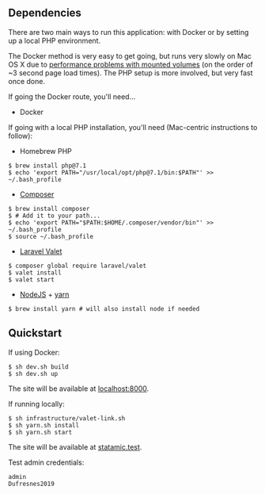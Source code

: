 ## Dependencies

There are two main ways to run this application: with Docker or by setting up a local PHP environment.

The Docker method is very easy to get going, but runs very slowly on Mac OS X due to [performance problems with mounted volumes](https://github.com/docker/for-mac/issues/77) (on the order of ~3 second page load times).
The PHP setup is more involved, but very fast once done.

If going the Docker route, you'll need...

- Docker

If going with a local PHP installation, you'll need (Mac-centric instructions to follow):

- Homebrew PHP

```
$ brew install php@7.1
$ echo 'export PATH="/usr/local/opt/php@7.1/bin:$PATH"' >> ~/.bash_profile
```

- [Composer](https://getcomposer.org/)

```
$ brew install composer
$ # Add it to your path...
$ echo 'export PATH="$PATH:$HOME/.composer/vendor/bin"' >> ~/.bash_profile
$ source ~/.bash_profile
```

- [Laravel Valet](https://laravel.com/docs/5.8/valet)

```
$ composer global require laravel/valet
$ valet install
$ valet start
```

- [NodeJS](https://nodejs.org/en/download/) + [yarn](https://yarnpkg.com/lang/en/docs/install/)

```
$ brew install yarn # will also install node if needed
```

## Quickstart

If using Docker:

```
$ sh dev.sh build
$ sh dev.sh up
```

The site will be available at [localhost:8000](http://localhost:8000).

If running locally:

```
$ sh infrastructure/valet-link.sh
$ sh yarn.sh install
$ sh yarn.sh start
```

The site will be available at [statamic.test](http://statamic.test).

Test admin credentials:

```
admin
Dufresnes2019
```
